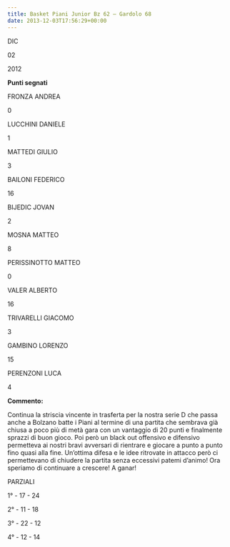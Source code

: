 ```yaml
---
title: Basket Piani Junior Bz 62 – Gardolo 68
date: 2013-12-03T17:56:29+00:00
---
```

DIC

02

2012

**Punti segnati**

FRONZA ANDREA

0

LUCCHINI DANIELE

1

MATTEDI GIULIO

3

BAILONI FEDERICO

16

BIJEDIC JOVAN

2

MOSNA MATTEO

8

PERISSINOTTO MATTEO

0

VALER ALBERTO

16

TRIVARELLI GIACOMO

3

GAMBINO LORENZO

15

PERENZONI LUCA

4

**Commento:**

Continua la striscia vincente in trasferta per la nostra serie D che passa anche a Bolzano batte i Piani al termine di una partita che sembrava già chiusa a poco più di metà gara con un vantaggio di 20 punti e finalmente sprazzi di buon gioco. Poi però un black out offensivo e difensivo permetteva ai nostri bravi avversari di rientrare e giocare a punto a punto fino quasi alla fine. Un’ottima difesa e le idee ritrovate in attacco però ci permettevano di chiudere la partita senza eccessivi patemi d’animo! Ora speriamo di continuare a crescere! A ganar!

PARZIALI

1° - 17 - 24

2° - 11 - 18

3° - 22 - 12

4° - 12 - 14